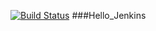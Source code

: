[![Build Status](http://ec2-52-38-150-181.us-west-2.compute.amazonaws.com:8080/job/Hello_Jenkins/badge/icon?.png)](http://ec2-52-38-150-181.us-west-2.compute.amazonaws.com:8080/job/Hello_Jenkins/)
###Hello_Jenkins


